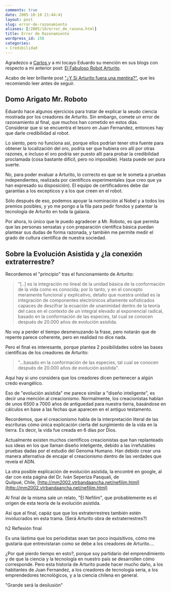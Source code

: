 ```yaml
---
comments: true
date: 2005-10-10 21:44:41
layout: post
slug: error-de-razonamiento
aliases: [/2005/10/error_de_razona.html]
title: Error de Razonamiento
wordpress_id: 156
categories:
- Credibilidad
---
```


Agradezco a [Carlos ](http://cdp.blogsome.com/2005/10/10/arturito-y-la-seudo-ciencia/)y a mi tocayo Eduardo su mención en sus blogs con respecto a mi anterior post: [El Fabuloso Robot Arturito](/2005/10/el_fabuloso_rob.html).

Acabo de leer brillante post ["¿Y Si Arturito fuera una mentira?"](http://eduardo.f2o.org/archivo/2005/10/10/%c2%bfy-si-arturito-fuera-una-mentira/), que les recomiendo leer antes de seguir.

## Domo Arigato Mr. Roboto

Eduardo hace algunos ejercicios para tratar de explicar la seudo ciencia mostrada por los creadores de Arturito. Sin embargo, comete un error de razonamiento al final, que muchos han cometido en estos días.  
Considerar que si se encuentra el tesoro en Juan Fernandez, entonces hay que darle credibilidad al robot.

Lo siento, pero no funciona así, porque ellos podrían tener otra fuente para obtener la localización del oro, podría ser que hubiera oro allí por otras razones, e incluso el oro podría ser puesto allí para probar la credibilidad proclamada (cosa bastante dificil, pero no imposible). Hasta puede ser pura suerte.

No, para poder evaluar a Arturito, lo correcto es que se le someta a pruebas independientes, realizada por científicos experimentales (que creo que ya han expresado su disposición). El equipo de certificadores debe dar garantías a los excepticos y a los que creen en el robot.

Sólo después de eso, podemos apoyar la nominación al Nobel y a todos los premios posibles, y yo me pongo a la fila para pedir fondos y patentar la tecnología de Arturito en toda la galaxia.

Por ahora, lo único que le puedo agradecer a Mr. Roboto, es que permita que las personas sensatas y con preparación científica básica puedan plantear sus dudas de forma razonada, y también me permite medir el grado de cultura científica de nuestra sociedad.

## Sobre la Evolución Asistida y ¿la conexión extraterrestre?

Recordemos el "principio" tras el funcionamiento de Arturito:

> "[..] es la integración no lineal de la unidad básica de la conformación de la vida como es conocida; por lo tanto, y en el concepto meramente funcional y explicativo, detallo que nuestra unidad es la integración de componentes electrónicos altamente sofisticados capaces de descifrar la ecuación de unanimidad dentro de la teoría del caos en el contexto de un integral elevado al exponencial radical, basado en la conformación de las especies, tal cual se conocen después de 20.000 años de evolución asistida.

No voy a perder el tiempo desmenuzando la frase, pero notarán que de repente parece coherente, pero en realidad no dice nada.

Pero el final es interesante, porque plantea 2 posibilidades sobre las bases científicas de los creadores de Arturito:

> "...basado en la conformación de las especies, tal cual se conocen después de 20.000 años de evolución asistida".

Aquí hay si uno considera que los creadores dicen pertenecer a algún credo evangélico.

Eso de "evolución asistida" me parece similar a "diseño inteligente", es decir una mención al creacionismo. Normalmente, los creacionistas hablan de unos 6500 a 7000 años de antiguedad para nuestra tierra, basándose en cálculos en base a las fechas que aparecen en el antiguo testamento.

Recordemos, que el creacionismo habla de la interpretación literal de las escrituras cómo única explicación cierta del surgimiento de la vida en la tierra. Es decir, la vida fue creada en 6 días por Dios.

Actualmente existen muchos científicos creacionistas que han replanteado sus ideas en los que llaman diseño inteligente, debido a las irrefutables pruebas dadas por el estudio del Genoma Humano. Han debido crear una manera alternativa de encajar el creacionismo dentro de las verdades que revela el ADN.

La otra posible explicación de evolución asistida, la encontré en google, al dar con esta página del Dr. Iván Seperiza Pasquali, de   
Quilpué, Chile, [http://mm2002.vtrbandaancha.net/nefilim.html](http://mm2002.vtrbandaancha.net/nefilim.html)

Al final de la misma sale un relato, "El Nefilim", que probablemente es el origen de esta teoría de la evolución asistida.

Así que al final, capáz que que los extraterrestres también estén involucrados en esta trama. (Será Arturito obra de extraterrestres?)

h2 Reflexión final

Es una lástima que los periodistas sean tan poco inquisitivos, cómo me gustaría que entrevistaran como se debe a los creadores de Arturito....

¿Por qué pierdo tiempo en esto?, porque soy partidario del emprendimiento y de que la ciencia y la tecnología en nuestro país se desarrollen cómo corresponde. Pero esta historia de Arturito puede hacer mucho daño, a los habitantes de Juan Fernandez, a los creadores de tecnología seria, a los emprendedores tecnológicos, y a la ciencia chilena en general.

"Grande será la desilusión"



